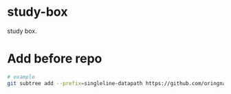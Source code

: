# study-box
study box.

# Add before repo
```bash
# example
git subtree add --prefix=singleline-datapath https://github.com/oringnam/singleline-datapath.git master
```
